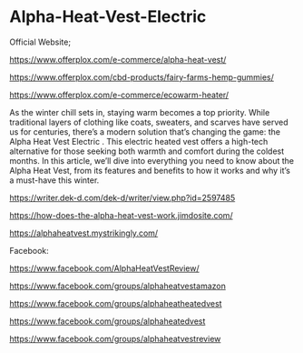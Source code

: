 # Alpha-Heat-Vest-Electric

Official Website;

https://www.offerplox.com/e-commerce/alpha-heat-vest/

https://www.offerplox.com/cbd-products/fairy-farms-hemp-gummies/

https://www.offerplox.com/e-commerce/ecowarm-heater/



As the winter chill sets in, staying warm becomes a top priority. While traditional layers of clothing like coats, sweaters, and scarves have served us for centuries, there’s a modern solution that’s changing the game: the Alpha Heat Vest Electric . This electric heated vest offers a high-tech alternative for those seeking both warmth and comfort during the coldest months. In this article, we’ll dive into everything you need to know about the Alpha Heat Vest, from its features and benefits to how it works and why it’s a must-have this winter.

https://writer.dek-d.com/dek-d/writer/view.php?id=2597485

https://how-does-the-alpha-heat-vest-work.jimdosite.com/

https://alphaheatvest.mystrikingly.com/

Facebook:

https://www.facebook.com/AlphaHeatVestReview/

https://www.facebook.com/groups/alphaheatvestamazon

https://www.facebook.com/groups/alphaheatheatedvest

https://www.facebook.com/groups/alphaheatedvest

https://www.facebook.com/groups/alphaheatvestreview
